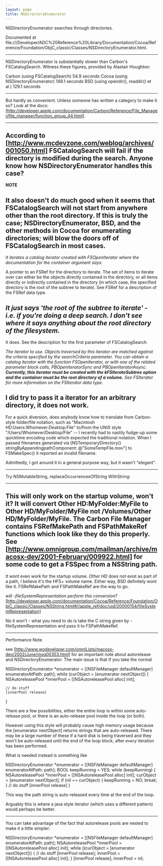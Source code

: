 ```yaml
---
layout: page
title: NSDirectoryEnumerator
---
```


NSDirectoryEnumerator searches through directories.

Documented at file:///Developer/ADC%20Reference%20Library/Documentation/Cocoa/Reference/Foundation/ObjC_classic/Classes/NSDirectoryEnumerator.html.

----

NSDirectoryEnumerator is substantially slower than Carbon's FSCatalogSearch. Witness these figures, provided by Alastair Houghton:
    
Carbon (using FSCatalogSearch)              54.9 seconds
Cocoa (using NSDirectoryEnumerator)         148.1 seconds
BSD (using opendir(), readdir() et al.)     129.1 seconds


----

But hardly as convenient. Unless someone has written a category to make it so? Look at the docs: [http://developer.apple.com/documentation/Carbon/Reference/File_Manager/file_manager/function_group_44.html].

----

According to [http://www.mcdevzone.com/weblog/archives/001050.html] FSCatalogSearch will fail if the directory is modified during the search. Anyone know how NSDirectoryEnumerator handles this case?
----
**NOTE**

It also doesn't do much good when it seems that FSCatalogSearch will not start from anywhere other than the root directory. If this is truly the case; NSDirectoryEnumerator, BSD, and the other methods in Cocoa for enumerating directories; will blow the doors off of FSCatalogSearch in most cases.
----
*It iterates a catalog iterator created with     FSOpenIterator where the documentation for the container argument says:*
    
A pointer to an FSRef for the directory to iterate. The set 
of items to iterate over can either be the objects directly 
contained in the directory, or all items directly or 
indirectly contained in the directory (in which case, the 
specified directory is the root of the subtree to iterate). 
See FSRef for a description of the FSRef data type.


*It just says 'the root of the subtree to iterate' - i.e. if you're doing a deep search. I don't see where it says anything about the root directory of the filesystem.*
----
It does. See the description for the first parameter of FSCatalogSearch


*The iterator to use. Objects traversed by this iterator are matched against the criteria specified by the searchCriteria parameter. You can obtain a catalog iterator with the function FSOpenIterator, or with one of the related parameter block calls, PBOpenIteratorSync and PBOpenIteratorAsync. **Currently, this iterator must be created with the kFSIterateSubtree option and the container must be the root directory of a volume.** See FSIterator for more information on the FSIterator data type.*


I did try to pass it a iterator for an arbitrary directory, it does not work.
----

For a quick diversion, does anybody know how to translate from Carbon-style folder/file notation, such as "Macintosh HD:Users:Whomever:Desktop:File" to/from the UNIX style "/Users/Whomever/Desktop/File" -- I recently had to nastily fudge-up some quicktime encoding code which expected the traditional notation. When I passed filenames generated via [NSTemporaryDirectory() stringByAppendingpathComponent: @"SomeTempFile.mov"] to FSMakeSpec() it reported an invalid filename.

Admittedly, I got around it in a general purpose way, but it wasn't "elegant".

---- 
Try NSMutableString, replaceOccurrencesOfString WithString:  

----

This will only work on the startup volume, won't it? It will convert Other HD:MyFolder:MyFile to Other HD/MyFolder/MyFile not /Volumes/Other HD/MyFolder/MyFile. The Carbon File Manager contains     FSRefMakePath and     FSPathMakeRef functions which look like they do this properly. See [http://www.omnigroup.com/mailman/archive/macosx-dev/2001-February/009922.html] for some code to get a FSSpec from a NSString path.
----
It wont even work for the startup volume. *Other HD* does not exist as part of a path, I believe it's the HFS+ volume name. Either way, BSD definitely wont like it.     FSRefMakePath and     FSPathMakeRef are the way to go.

*will     -fileSystemRepresentation perform this conversion?* [http://developer.apple.com/documentation/Cocoa/Reference/Foundation/ObjC_classic/Classes/NSString.html#//apple_ref/doc/uid/20000154/fileSystemRepresentation]

No it won't - what you need to do is take the C string given by -fileSystemRepresentation and pass it to FSPathMakeRef.

----

Performance Note

see [http://www.wodeveloper.com/omniLists/macosx-dev/2002/June/msg00353.html] for an important note about autorelease and NSDirectoryEnumerator.
The main issue is that if you take the normal
    
NSDirectoryEnumerator *enumerator  = [[NSFileManager defaultManager] enumeratorAtPath:  path];
while (curObject = [enumerator nextObject]) {
    NSAutoreleasePool *innerPool = [[NSAutoreleasePool alloc] init];

    // do stuff
    [innerPool release]
}

There are a few possibilities, either the entire loop is within some auto-release pool, or there is an auto-release pool inside the loop (or both).

However using this style will probably cause high memory usage because the [enumerator nextObject] returns strings that are auto-released. There may be a large number of these if a hard disk is being traversed and they won't be auto-released until the end of the loop block, after *every* iteration has been performed.

What is needed instead is something like

    
NSDirectoryEnumerator *enumerator  = [[NSFileManager defaultManager] enumeratorAtPath:  path];
BOOL keepRunning = YES;
while (keepRunning) {
    NSAutoreleasePool *innerPool = [[NSAutoreleasePool alloc] init];
    curObject = [enumerator nextObject];
    if (nil == curObject) {
         keepRunning = NO;
         break;
    }
    // do stuff
    [innerPool release]
}


This way the path string is auto-released every time at the end of the loop.

Arguably this is where a java style iterator (which uses a different pattern) would perhaps be better.

----

You can take advantage of the fact that autorelease pools are nested to make it a little simpler:

    
NSDirectoryEnumerator *enumerator  = [[NSFileManager defaultManager] enumeratorAtPath:  path];
NSAutoreleasePool *innerPool = [[NSAutoreleasePool alloc] init];
while ((curObject = [enumerator nextObject])) {
    // do stuff
    [innerPool release];
    innerPool = [[NSAutoreleasePool alloc] init];
}
[innerPool release];
innerPool = nil;

